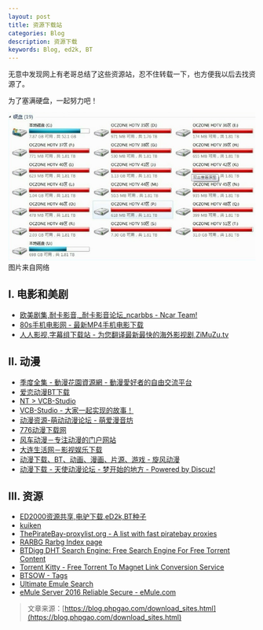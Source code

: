 ```yaml
---
layout: post
title: 资源下载站
categories: Blog
description: 资源下载
keywords: Blog, ed2k, BT
---
```


无意中发现网上有老哥总结了这些资源站，忍不住转载一下，也方便我以后去找资源了。

<!--more-->

为了塞满硬盘，一起努力吧！

![Download sites](/images/2017-10-06-Download-sites/download.jpg)
图片来自网络

## I. 电影和美剧

- [欧美剧集,耐卡影音,_耐卡影音论坛_ncarbbs - Ncar Team!](http://bbs.ncar.cc/forum-oumeijuji-1.html)
- [80s手机电影网 - 最新MP4手机电影下载](http://www.80s.tw/)
- [人人影视,字幕组下载站 - 为您翻译最新最快的海外影视剧,ZiMuZu.tv](http://www.zimuzu.tv/)

## II. 动漫

- [季度全集 - 動漫花園資源網 - 動漫愛好者的自由交流平台](https://share.dmhy.org/topics/list/sort_id/31)
- [爱恋动漫BT下载](http://www.kisssub.org/)
- [NT > VCB-Studio](https://www.nyaa.se/?user=306327)
- [VCB-Studio - 大家一起实现的故事！](https://vcb-s.com/)
- [动漫资源-萌动动漫论坛 - 萌爱漫音坊](http://www.mddmm.com/forum-53-1.html)
- [776动漫下载网](http://www.776dm.com/)
- [风车动漫－专注动漫的门户网站](http://www.fengchedm.com/)
- [大连生活网－影视娱乐下载](http://www.dlkoo.com/down/3/)
- [动漫下载、BT、动画、漫画、片源、游戏 - 旋风动漫](http://share.xfsub.com:88/)
- [动漫下载 - 天使动漫论坛 - 梦开始的地方 - Powered by Discuz!](http://www.tsdm.net/forum.php?mod=forumdisplay&fid=8)

## III. 资源

- [ED2000资源共享,电驴下载,eD2k,BT种子](http://www.ed2000.com/)
- [kuiken](http://kuiken.co/)
- [ThePirateBay-proxylist.org - A list with fast piratebay proxies](https://thepiratebay-proxylist.org/)
- [RARBG Rarbg Index page](https://rarbg.to/)
- [BTDigg DHT Search Engine: Free Search Engine For Free Torrent Content](https://btdig.com/)
- [Torrent Kitty - Free Torrent To Magnet Link Conversion Service](https://www.torrentkitty.tv/search/)
- [BTSOW - Tags](https://btso.pw/tags)
- [Ultimate Emule Search](http://emule.synthasite.com/search.php)
- [eMule Server 2016 Reliable Secure - eMule.com](http://www.emule.com/emule-server/)

> 文章来源：[https://blog.phpgao.com/download_sites.html](https://blog.phpgao.com/download_sites.html)
